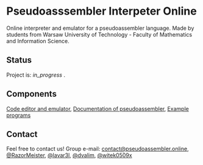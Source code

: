 # Pseudoasssembler Interpeter Online
Online interpreter and emulator for a pseudoassembler language.
Made by students from Warsaw University of Technology - Faculty of Mathematics and Information Science.

## Status
Project is: _in_progress_ .

## Components

[Code editor and emulator](https://pseudoassembler.online/), 
[Documentation of pseudoassembler](https://pseudoassembler.online/src/docs), 
[Example programs](https://pseudoassembler.online/src/examples)

## Contact
Feel free to contact us!
Group e-mail: contact@pseudoassembler.online, 
[@RazorMeister](http://razormeister.pl/), 
[@lavar3l](https://github.com/lavar3l), 
[@dvalim](https://dvalim.github.io/), 
[@witek0509x](https://github.com/witek0509x)
